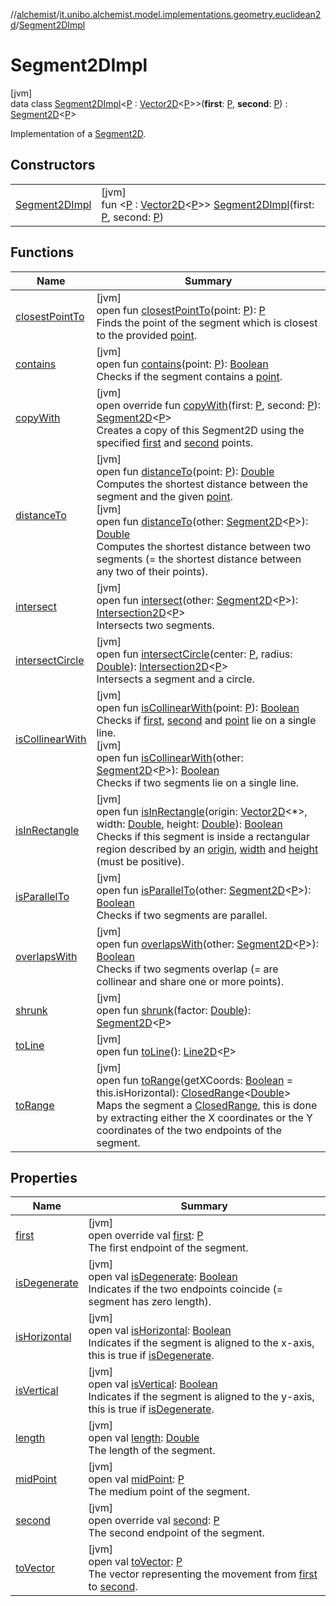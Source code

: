 //[alchemist](../../../index.md)/[it.unibo.alchemist.model.implementations.geometry.euclidean2d](../index.md)/[Segment2DImpl](index.md)

# Segment2DImpl

[jvm]\
data class [Segment2DImpl](index.md)<[P](index.md) : [Vector2D](../../it.unibo.alchemist.model.interfaces.geometry/-vector2-d/index.md)<[P](index.md)>>(**first**: [P](index.md), **second**: [P](index.md)) : [Segment2D](../../it.unibo.alchemist.model.interfaces.geometry.euclidean2d/-segment2-d/index.md)<[P](index.md)> 

Implementation of a [Segment2D](../../it.unibo.alchemist.model.interfaces.geometry.euclidean2d/-segment2-d/index.md).

## Constructors

| | |
|---|---|
| [Segment2DImpl](-segment2-d-impl.md) | [jvm]<br>fun <[P](index.md) : [Vector2D](../../it.unibo.alchemist.model.interfaces.geometry/-vector2-d/index.md)<[P](index.md)>> [Segment2DImpl](-segment2-d-impl.md)(first: [P](index.md), second: [P](index.md)) |

## Functions

| Name | Summary |
|---|---|
| [closestPointTo](../../it.unibo.alchemist.model.interfaces.geometry.euclidean2d/-segment2-d/closest-point-to.md) | [jvm]<br>open fun [closestPointTo](../../it.unibo.alchemist.model.interfaces.geometry.euclidean2d/-segment2-d/closest-point-to.md)(point: [P](index.md)): [P](index.md)<br>Finds the point of the segment which is closest to the provided [point](../../it.unibo.alchemist.model.interfaces.geometry.euclidean2d/-segment2-d/closest-point-to.md). |
| [contains](../../it.unibo.alchemist.model.interfaces.geometry.euclidean2d/-segment2-d/contains.md) | [jvm]<br>open fun [contains](../../it.unibo.alchemist.model.interfaces.geometry.euclidean2d/-segment2-d/contains.md)(point: [P](index.md)): [Boolean](https://kotlinlang.org/api/latest/jvm/stdlib/kotlin/-boolean/index.html)<br>Checks if the segment contains a [point](../../it.unibo.alchemist.model.interfaces.geometry.euclidean2d/-segment2-d/contains.md). |
| [copyWith](copy-with.md) | [jvm]<br>open override fun [copyWith](copy-with.md)(first: [P](index.md), second: [P](index.md)): [Segment2D](../../it.unibo.alchemist.model.interfaces.geometry.euclidean2d/-segment2-d/index.md)<[P](index.md)><br>Creates a copy of this Segment2D using the specified [first](copy-with.md) and [second](copy-with.md) points. |
| [distanceTo](../../it.unibo.alchemist.model.interfaces.geometry.euclidean2d/-segment2-d/distance-to.md) | [jvm]<br>open fun [distanceTo](../../it.unibo.alchemist.model.interfaces.geometry.euclidean2d/-segment2-d/distance-to.md)(point: [P](index.md)): [Double](https://kotlinlang.org/api/latest/jvm/stdlib/kotlin/-double/index.html)<br>Computes the shortest distance between the segment and the given [point](../../it.unibo.alchemist.model.interfaces.geometry.euclidean2d/-segment2-d/distance-to.md).<br>[jvm]<br>open fun [distanceTo](../../it.unibo.alchemist.model.interfaces.geometry.euclidean2d/-segment2-d/distance-to.md)(other: [Segment2D](../../it.unibo.alchemist.model.interfaces.geometry.euclidean2d/-segment2-d/index.md)<[P](index.md)>): [Double](https://kotlinlang.org/api/latest/jvm/stdlib/kotlin/-double/index.html)<br>Computes the shortest distance between two segments (= the shortest distance between any two of their points). |
| [intersect](../../it.unibo.alchemist.model.interfaces.geometry.euclidean2d/-segment2-d/intersect.md) | [jvm]<br>open fun [intersect](../../it.unibo.alchemist.model.interfaces.geometry.euclidean2d/-segment2-d/intersect.md)(other: [Segment2D](../../it.unibo.alchemist.model.interfaces.geometry.euclidean2d/-segment2-d/index.md)<[P](index.md)>): [Intersection2D](../../it.unibo.alchemist.model.interfaces.geometry.euclidean2d/-intersection2-d/index.md)<[P](index.md)><br>Intersects two segments. |
| [intersectCircle](../../it.unibo.alchemist.model.interfaces.geometry.euclidean2d/-segment2-d/intersect-circle.md) | [jvm]<br>open fun [intersectCircle](../../it.unibo.alchemist.model.interfaces.geometry.euclidean2d/-segment2-d/intersect-circle.md)(center: [P](index.md), radius: [Double](https://kotlinlang.org/api/latest/jvm/stdlib/kotlin/-double/index.html)): [Intersection2D](../../it.unibo.alchemist.model.interfaces.geometry.euclidean2d/-intersection2-d/index.md)<[P](index.md)><br>Intersects a segment and a circle. |
| [isCollinearWith](../../it.unibo.alchemist.model.interfaces.geometry.euclidean2d/-segment2-d/is-collinear-with.md) | [jvm]<br>open fun [isCollinearWith](../../it.unibo.alchemist.model.interfaces.geometry.euclidean2d/-segment2-d/is-collinear-with.md)(point: [P](index.md)): [Boolean](https://kotlinlang.org/api/latest/jvm/stdlib/kotlin/-boolean/index.html)<br>Checks if [first](https://kotlinlang.org/api/latest/jvm/stdlib/kotlin.collections/index.html), [second](../../it.unibo.alchemist.model.interfaces.geometry.euclidean2d/-segment2-d/second.md) and [point](../../it.unibo.alchemist.model.interfaces.geometry.euclidean2d/-segment2-d/is-collinear-with.md) lie on a single line.<br>[jvm]<br>open fun [isCollinearWith](../../it.unibo.alchemist.model.interfaces.geometry.euclidean2d/-segment2-d/is-collinear-with.md)(other: [Segment2D](../../it.unibo.alchemist.model.interfaces.geometry.euclidean2d/-segment2-d/index.md)<[P](index.md)>): [Boolean](https://kotlinlang.org/api/latest/jvm/stdlib/kotlin/-boolean/index.html)<br>Checks if two segments lie on a single line. |
| [isInRectangle](../../it.unibo.alchemist.model.interfaces.geometry.euclidean2d/-segment2-d/is-in-rectangle.md) | [jvm]<br>open fun [isInRectangle](../../it.unibo.alchemist.model.interfaces.geometry.euclidean2d/-segment2-d/is-in-rectangle.md)(origin: [Vector2D](../../it.unibo.alchemist.model.interfaces.geometry/-vector2-d/index.md)<*>, width: [Double](https://kotlinlang.org/api/latest/jvm/stdlib/kotlin/-double/index.html), height: [Double](https://kotlinlang.org/api/latest/jvm/stdlib/kotlin/-double/index.html)): [Boolean](https://kotlinlang.org/api/latest/jvm/stdlib/kotlin/-boolean/index.html)<br>Checks if this segment is inside a rectangular region described by an [origin](../../it.unibo.alchemist.model.interfaces.geometry.euclidean2d/-segment2-d/is-in-rectangle.md), [width](../../it.unibo.alchemist.model.interfaces.geometry.euclidean2d/-segment2-d/is-in-rectangle.md) and [height](../../it.unibo.alchemist.model.interfaces.geometry.euclidean2d/-segment2-d/is-in-rectangle.md) (must be positive). |
| [isParallelTo](../../it.unibo.alchemist.model.interfaces.geometry.euclidean2d/-segment2-d/is-parallel-to.md) | [jvm]<br>open fun [isParallelTo](../../it.unibo.alchemist.model.interfaces.geometry.euclidean2d/-segment2-d/is-parallel-to.md)(other: [Segment2D](../../it.unibo.alchemist.model.interfaces.geometry.euclidean2d/-segment2-d/index.md)<[P](index.md)>): [Boolean](https://kotlinlang.org/api/latest/jvm/stdlib/kotlin/-boolean/index.html)<br>Checks if two segments are parallel. |
| [overlapsWith](../../it.unibo.alchemist.model.interfaces.geometry.euclidean2d/-segment2-d/overlaps-with.md) | [jvm]<br>open fun [overlapsWith](../../it.unibo.alchemist.model.interfaces.geometry.euclidean2d/-segment2-d/overlaps-with.md)(other: [Segment2D](../../it.unibo.alchemist.model.interfaces.geometry.euclidean2d/-segment2-d/index.md)<[P](index.md)>): [Boolean](https://kotlinlang.org/api/latest/jvm/stdlib/kotlin/-boolean/index.html)<br>Checks if two segments overlap (= are collinear and share one or more points). |
| [shrunk](../../it.unibo.alchemist.model.interfaces.geometry.euclidean2d/-segment2-d/shrunk.md) | [jvm]<br>open fun [shrunk](../../it.unibo.alchemist.model.interfaces.geometry.euclidean2d/-segment2-d/shrunk.md)(factor: [Double](https://kotlinlang.org/api/latest/jvm/stdlib/kotlin/-double/index.html)): [Segment2D](../../it.unibo.alchemist.model.interfaces.geometry.euclidean2d/-segment2-d/index.md)<[P](index.md)> |
| [toLine](../../it.unibo.alchemist.model.interfaces.geometry.euclidean2d/-segment2-d/to-line.md) | [jvm]<br>open fun [toLine](../../it.unibo.alchemist.model.interfaces.geometry.euclidean2d/-segment2-d/to-line.md)(): [Line2D](../../it.unibo.alchemist.model.interfaces.geometry.euclidean2d/-line2-d/index.md)<[P](index.md)> |
| [toRange](../../it.unibo.alchemist.model.interfaces.geometry.euclidean2d/-segment2-d/to-range.md) | [jvm]<br>open fun [toRange](../../it.unibo.alchemist.model.interfaces.geometry.euclidean2d/-segment2-d/to-range.md)(getXCoords: [Boolean](https://kotlinlang.org/api/latest/jvm/stdlib/kotlin/-boolean/index.html) = this.isHorizontal): [ClosedRange](https://kotlinlang.org/api/latest/jvm/stdlib/kotlin.ranges/-closed-range/index.html)<[Double](https://kotlinlang.org/api/latest/jvm/stdlib/kotlin/-double/index.html)><br>Maps the segment a [ClosedRange](https://kotlinlang.org/api/latest/jvm/stdlib/kotlin.ranges/-closed-range/index.html), this is done by extracting either the X coordinates or the Y coordinates of the two endpoints of the segment. |

## Properties

| Name | Summary |
|---|---|
| [first](first.md) | [jvm]<br>open override val [first](first.md): [P](index.md)<br>The first endpoint of the segment. |
| [isDegenerate](index.md#-1448140262%2FProperties%2F-267951372) | [jvm]<br>open val [isDegenerate](index.md#-1448140262%2FProperties%2F-267951372): [Boolean](https://kotlinlang.org/api/latest/jvm/stdlib/kotlin/-boolean/index.html)<br>Indicates if the two endpoints coincide (= segment has zero length). |
| [isHorizontal](index.md#959379116%2FProperties%2F-267951372) | [jvm]<br>open val [isHorizontal](index.md#959379116%2FProperties%2F-267951372): [Boolean](https://kotlinlang.org/api/latest/jvm/stdlib/kotlin/-boolean/index.html)<br>Indicates if the segment is aligned to the x-axis, this is true if [isDegenerate](../../it.unibo.alchemist.model.interfaces.geometry.euclidean2d/-segment2-d/is-degenerate.md). |
| [isVertical](index.md#1540465754%2FProperties%2F-267951372) | [jvm]<br>open val [isVertical](index.md#1540465754%2FProperties%2F-267951372): [Boolean](https://kotlinlang.org/api/latest/jvm/stdlib/kotlin/-boolean/index.html)<br>Indicates if the segment is aligned to the y-axis, this is true if [isDegenerate](../../it.unibo.alchemist.model.interfaces.geometry.euclidean2d/-segment2-d/is-degenerate.md). |
| [length](index.md#1068991860%2FProperties%2F-267951372) | [jvm]<br>open val [length](index.md#1068991860%2FProperties%2F-267951372): [Double](https://kotlinlang.org/api/latest/jvm/stdlib/kotlin/-double/index.html)<br>The length of the segment. |
| [midPoint](index.md#-1630281934%2FProperties%2F-267951372) | [jvm]<br>open val [midPoint](index.md#-1630281934%2FProperties%2F-267951372): [P](index.md)<br>The medium point of the segment. |
| [second](second.md) | [jvm]<br>open override val [second](second.md): [P](index.md)<br>The second endpoint of the segment. |
| [toVector](index.md#-920278916%2FProperties%2F-267951372) | [jvm]<br>open val [toVector](index.md#-920278916%2FProperties%2F-267951372): [P](index.md)<br>The vector representing the movement from [first](https://kotlinlang.org/api/latest/jvm/stdlib/kotlin.collections/index.html) to [second](../../it.unibo.alchemist.model.interfaces.geometry.euclidean2d/-segment2-d/second.md). |
